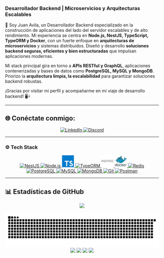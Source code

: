 ### Desarrollador Backend | Microservicios y Arquitecturas Escalables

👋 Soy Juan Avila, un Desarrollador Backend especializado en la construcción de aplicaciones del lado del servidor escalables y de alto rendimiento. Mi experiencia se centra en **Node.js, NestJS, TypeScript, TypeORM y Docker**, con un fuerte enfoque en **arquitecturas de microservicios** y sistemas distribuidos. Diseñó y desarrollo **soluciones backend seguras, eficientes y bien estructuradas** que impulsan aplicaciones modernas.

Mi stack principal gira en torno a **APIs RESTful y GraphQL**, aplicaciones contenerizadas y bases de datos como **PostgreSQL, MySQL y MongoDB**. Priorizo la **arquitectura limpia, la escalabilidad** para garantizar soluciones backend robustas.

¡Gracias por visitar mi perfil y acompañarme en mi viaje de desarrollo backend! 🖥️⚡

---

## 🌐 Conéctate conmigo:
<p align="center">
  <a href="https://linkedin.com/in/juan-avila-442974276/" target="_blank">
    <img src="https://raw.githubusercontent.com/rahuldkjain/github-profile-readme-generator/master/src/images/icons/Social/linked-in-alt.svg" alt="LinkedIn" height="30" width="40" />
  </a>
  <a href="https://discord.gg/juan856" target="_blank">
    <img src="https://raw.githubusercontent.com/rahuldkjain/github-profile-readme-generator/master/src/images/icons/Social/discord.svg" alt="Discord" height="30" width="40" />
  </a>
</p>

---

### ⚙️ Tech Stack
<p align="center">
  <a href="https://nestjs.com/" target="_blank">
    <img src="https://cdn.jsdelivr.net/gh/devicons/devicon/icons/nestjs/nestjs-plain.svg" height="40" alt="NestJS" />
  </a>
  <a href="https://nodejs.org" target="_blank">
    <img src="https://cdn.jsdelivr.net/gh/devicons/devicon/icons/nodejs/nodejs-original.svg" height="40" alt="Node.js" />
  </a>
  <a href="https://www.typescriptlang.org/" target="_blank">
    <img src="https://raw.githubusercontent.com/devicons/devicon/master/icons/typescript/typescript-original.svg" height="40" alt="TypeScript" />
  </a>
  <a href="https://typeorm.io/" target="_blank">
    <img src="https://avatars.githubusercontent.com/u/20165699?s=200&v=4" height="40" alt="TypeORM" />
  </a>
  <a href="https://expressjs.com" target="_blank">
    <img src="https://raw.githubusercontent.com/devicons/devicon/master/icons/express/express-original-wordmark.svg" height="40" alt="Express.js" />
  </a>
  <a href="https://www.docker.com/" target="_blank">
    <img src="https://raw.githubusercontent.com/devicons/devicon/master/icons/docker/docker-original-wordmark.svg" height="40" alt="Docker" />
  </a>
  <a href="https://redis.io/" target="_blank">
    <img src="https://cdn.jsdelivr.net/gh/devicons/devicon/icons/redis/redis-original.svg" height="40" alt="Redis" />
  </a>
  <a href="https://www.postgresql.org/" target="_blank">
    <img src="https://cdn.jsdelivr.net/gh/devicons/devicon/icons/postgresql/postgresql-original.svg" height="40" alt="PostgreSQL" />
  </a>
  <a href="https://www.mysql.com/" target="_blank">
    <img src="https://cdn.jsdelivr.net/gh/devicons/devicon/icons/mysql/mysql-original.svg" height="40" alt="MySQL" />
  </a>
  <a href="https://www.mongodb.com/" target="_blank">
    <img src="https://cdn.jsdelivr.net/gh/devicons/devicon/icons/mongodb/mongodb-original.svg" height="40" alt="MongoDB" />
  </a>
  <a href="https://git-scm.com/" target="_blank">
    <img src="https://www.vectorlogo.zone/logos/git-scm/git-scm-icon.svg" height="40" alt="Git" />
  </a>
  <a href="https://postman.com" target="_blank">
    <img src="https://www.vectorlogo.zone/logos/getpostman/getpostman-icon.svg" height="40" alt="Postman" />
  </a>
</p>

---

## 📊 Estadísticas de GitHub
<p align="center">
  <a href="https://github.com/ryo-ma/github-profile-trophy">
    <img src="https://github-profile-trophy.vercel.app/?username=CODE-G-ROOT&column=7&margin-h=15&no-frame=true&theme=gruvbox&no-bg=true"/>
  </a>
</p>

<div align="center">
  <picture style="justify-content:center;">
    <source media="(prefers-color-scheme: dark)" srcset="https://raw.githubusercontent.com/CODE-G-ROOT/CODE-G-ROOT/output/github-contribution-grid-snake-dark.svg">
    <img alt="Animación de contribuciones en GitHub" src="https://raw.githubusercontent.com/CODE-G-ROOT/CODE-G-ROOT/output/github-contribution-grid-snake.svg">
  </picture>
  <img width="355" src="https://github-readme-stats.vercel.app/api/top-langs/?username=CODE-G-ROOT&layout=compact&theme=codeSTACKr"/>
  <img width="450" src="https://github-readme-stats.vercel.app/api?username=code-g-root&count_private=false&show_icons=true&theme=codeSTACKr"/>
  <img width="600" src="https://streak-stats.demolab.com/?user=code-g-root&theme=codeSTACKr&hide_border=true"/>
  <img width="930" src="https://github-readme-activity-graph.vercel.app/graph?username=CODE-G-ROOT&bg_color=09131b&color=ff6546&line=ff652f&point=6d2d1d&area=true&hide_border=true"/>
</div>
